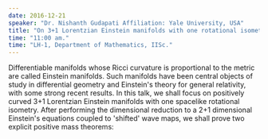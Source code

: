 ```yaml
---
date: 2016-12-21
speaker: "Dr. Nishanth Gudapati Affiliation: Yale University, USA"
title: "On 3+1 Lorentzian Einstein manifolds with one rotational isometry."
time: "11:00 am." 
time: "LH-1, Department of Mathematics, IISc."
---
```

Differentiable manifolds whose Ricci curvature is proportional to the metric are called Einstein manifolds. Such manifolds have been central objects of study in differential geometry and Einstein's theory for general relativity, with some strong recent results. In this talk, we shall focus on positively curved 3+1 Lorentzian Einstein manifolds with one spacelike rotational isometry. After performing the dimensional reduction to a 2+1 dimensional Einstein's equations coupled to 'shifted' wave maps, we shall prove two explicit positive mass theorems:
